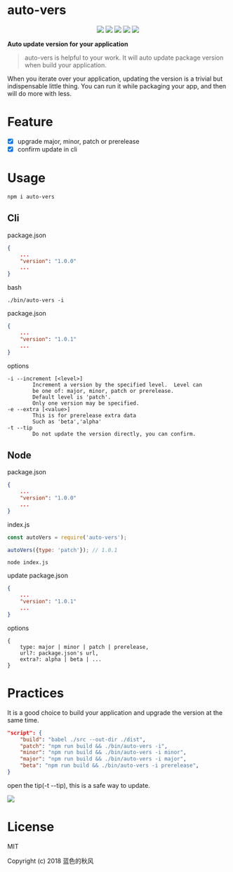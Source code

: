 # auto-vers

<p align="center">
    <a href="https://travis-ci.org/hua1995116/auto-version"><img src="https://travis-ci.org/hua1995116/auto-version.svg?branch=master" /></a>
    <a href="https://codecov.io/gh/hua1995116/auto-version"><img src="https://codecov.io/gh/hua1995116/auto-version/branch/master/graph/badge.svg" /></a>
    <a href="https://npmcharts.com/compare/auto-vers?minimal=true" rel="nofollow"><img src="https://img.shields.io/npm/dm/auto-vers.svg" style="max-width:100%;"></a>
    <a href="https://www.npmjs.com/package/auto-vers" rel="nofollow"><img src="https://img.shields.io/npm/v/auto-vers.svg" style="max-width:100%;"></a>
    <a href="https://www.npmjs.com/package/auto-vers" rel="nofollow"><img src="https://img.shields.io/npm/l/auto-vers.svg?style=flat" style="max-width:100%;"></a>
</p>

**Auto update version for your application**

> auto-vers is helpful to your work. It will auto update package version when build your application.

When you iterate over your application, updating the version is a trivial but indispensable little thing. You can run it while packaging your app, and then will do more with less.

# Feature

- [x] upgrade major, minor, patch or prerelease
- [x] confirm update in cli

# Usage

```shell
npm i auto-vers
```

## Cli

package.json
```json
{
    ...
    "version": "1.0.0"
    ...
}
```

bash
```
./bin/auto-vers -i
```


package.json
```json
{
    ...
    "version": "1.0.1"
    ...
}
```

options
```
-i --increment [<level>]
        Increment a version by the specified level.  Level can
        be one of: major, minor, patch or prerelease.
        Default level is 'patch'.
        Only one version may be specified.
-e --extra [<value>]
        This is for prerelease extra data
        Such as 'beta','alpha'
-t --tip
        Do not update the version directly, you can confirm.
```

## Node
package.json
```json
{
    ...
    "version": "1.0.0"
    ...
}
```

index.js
```javascript
const autoVers = require('auto-vers');

autoVers({type: 'patch'}); // 1.0.1
```

```shell
node index.js
```

update package.json
```json
{
    ...
    "version": "1.0.1"
    ...
}
```

options

```
{
    type: major | minor | patch | prerelease,
    url?: package.json's url,
    extra?: alpha | beta | ...
}
```
# Practices
It is a good choice to build your application and upgrade the version at the same time.

```json
"script": {
    "build": "babel ./src --out-dir ./dist",
    "patch": "npm run build && ./bin/auto-vers -i",
    "minor": "npm run build && ./bin/auto-vers -i minor",
    "major": "npm run build && ./bin/auto-vers -i major",
    "beta": "npm run build && ./bin/auto-vers -i prerelease",
}
```

open the tip(-t --tip), this is a safe way to update.

![](https://s3.qiufengh.com/github/auto-ver.png)

# License

MIT

Copyright (c) 2018 蓝色的秋风